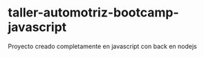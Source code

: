 # taller-automotriz-bootcamp-javascript
Proyecto creado completamente en javascript con back en nodejs
